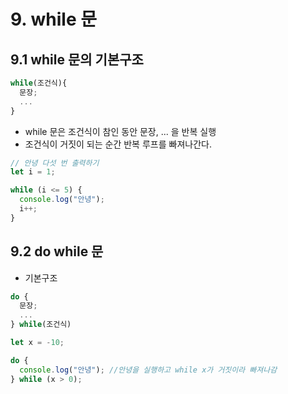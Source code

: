 # 9. while 문

## 9.1 while 문의 기본구조

```js
while(조건식){
  문장;
  ...
}
```

- while 문은 조건식이 참인 동안 문장, ... 을 반복 실행
- 조건식이 거짓이 되는 순간 반복 루프를 빠져나간다.

```js
// 안녕 다섯 번 출력하기
let i = 1;

while (i <= 5) {
  console.log("안녕");
  i++;
}
```

## 9.2 do while 문

- 기본구조

```js
do {
  문장;
  ...
} while(조건식)

```

```js
let x = -10;

do {
  console.log("안녕"); //안녕을 실행하고 while x가 거짓이라 빠져나감
} while (x > 0);
```
